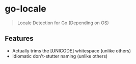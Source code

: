 go-locale
==========
> Locale Detection for Go (Depending on OS)

Features
--------

* Actually trims the [UNICODE] whitespace (unlike others)
* Idiomatic don't-stutter naming (unlike others)

